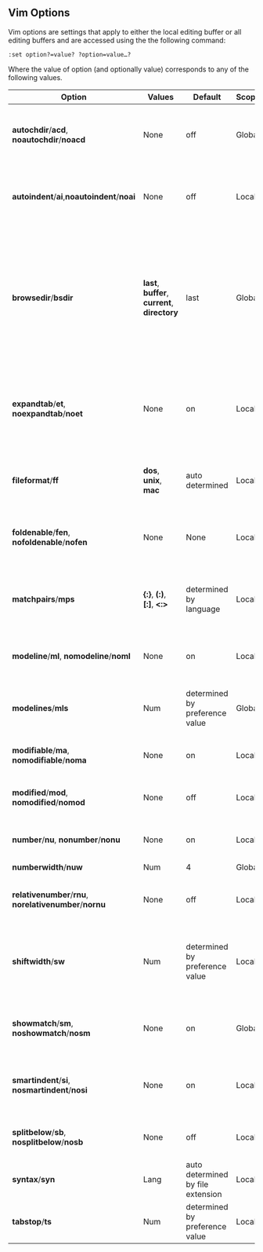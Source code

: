 ## Vim Options

Vim options are settings that apply to either the local editing buffer or all editing buffers and are accessed using the the following command:

`:set option?=value? ?option=value…?`

Where the value of option (and optionally value) corresponds to any of the following values.

| Option | Values | Default | Scope | Description |
| - | - | - | - | - |
| **autochdir**/**acd**, **noautochdir**/**noacd** | None | off | Global | When set, the current working directory will automatically change to be the directory containing the currently active file and will change whenever the user makes a new file the active file. |
| **autoindent**/**ai**,**noautoindent**/**noai** | None | off | Local | When set, the indentation mode of the current editing buffer will be set to auto-indent (IND) mode.  When unset, the indentation mode of the current editing buffer will be set OFF. |
| **browsedir**/**bsdir** | **last**, **buffer**, **current**, **directory** | last | Global | When the open file/directory dialog box is displayed, this value dictates the starting directory that will be displayed. (**last** = Last used directory; **buffer** = Directory containing the current file in the editing buffer; **current** = Current working directory; **directory** = Uses the specified pathname as the starting directory location) The default value for this option can be changed using the General/DefaultFileBrowserDirectory preference option.
| **expandtab**/**et**, **noexpandtab**/**noet** | None | on | Local | When set, forces the use spaces instead of tabs when the TAB key is pressed. The number of spaces is determined by the value of the tabstop option (if specified) or the Editor/SpacesPerTab preference value. When unset, forces the use of tabs when the TAB key is pressed. |
| **fileformat**/**ff** | **dos**, **unix**, **mac** | auto determined | Local | Overrides the end-of-line character that is used when saving an editing buffer. By default, this value is determined by Editor/EndOfLineTranslation preference setting. |
| **foldenable**/**fen**, **nofoldenable**/**nofen** | None | None | Local | This is option is only valid when the foldmethod is set to manual. If enabled, all existing folds are closed; otherwise, if unset, all existing folds are opened. |
| **matchpairs**/**mps** | **\{:\}**, **(:)**, **[:]**, **\<:\>** | determined by language | Local | Specifies character pairs that specify auto-completion characters. (Ex: `set mps+=<:>` to add angled brackets; `set mps-=(:),[:]` to remove parenthesis and square brackets); `set mps={:}` to use only curly brackets). |
| **modeline**/**ml**, **nomodeline**/**noml** | None | on | Local | When set, TKE will use any Vim modelines specified at the top of the file. When unset, TKE will ignore Vim modeline syntax. |
| **modelines**/**mls** | Num | determined by preference value | Global | Specifies the number of lines starting at the top of the file that TKE will search for Vim modeline syntax. This value overrides the default value from the Editor/VimModelines preference value. |
| **modifiable**/**ma**, **nomodifiable**/**noma** | None | on | Local | When set, sets the file lock status to locked. When unset, sets the file local status to unlocked. |
| **modified**/**mod**, **nomodified**/**nomod** | None | off | Local | When set, causes the status of the editing buffer to indicate that it is currently modified. When unset, clears the modified state of the editing buffer. |
| **number**/**nu**, **nonumber**/**nonu** | None | on | Local | When set, displays line numbers. When unset, hide the line numbers from view. |
| **numberwidth**/**nuw** | Num | 4 | Global | Specifies the minimum width of the line number gutter in characters. |
| **relativenumber**/**rnu**, **norelativenumber**/**nornu** | None | off | Local | When set, displays the line numbers in relative numbering format. When unset, displays the line numbers in absolute numbering format. |
| **shiftwidth**/**sw** | Num | determined by preference value | Local | Specifies the number of spaces to use when a left or right shift operation or an indentation/unindentation occurs. This overrides the default value specified with the Editor/IndentSpaces preference value. |
| **showmatch**/**sm**, **noshowmatch**/**nosm** | None | on | Global | Specifies whether a matching bracket/quote character will be automatically highlighted when the cursor is on the associated bracket/quote character.
| **smartindent**/**si**, **nosmartindent**/**nosi** | None | on | Local | When set, the indentation mode of the current editing buffer will be set to smart-indent (IND+) mode. When unset, the indentation mode of the current editing buffer will be set to OFF. |
| **splitbelow**/**sb**, **nosplitbelow**/**nosb** | None | off | Local | When set, splits the current editing buffer to provide two views of the same file. When unset, removes split view from the current editing buffer. |
| **syntax**/**syn** | Lang | auto determined by file extension | Local | Overrides the default language syntax highlighting to apply to the current editing buffer with the given language. |
| **tabstop**/**ts** | Num | determined by preference value | Local | Specifies the number of spaces that a TAB in the file counts for. |

